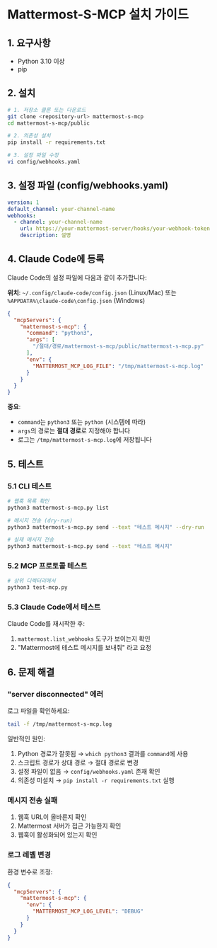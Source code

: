 # Mattermost-S-MCP 설치 가이드

## 1. 요구사항

- Python 3.10 이상
- pip

## 2. 설치

```bash
# 1. 저장소 클론 또는 다운로드
git clone <repository-url> mattermost-s-mcp
cd mattermost-s-mcp/public

# 2. 의존성 설치
pip install -r requirements.txt

# 3. 설정 파일 수정
vi config/webhooks.yaml
```

## 3. 설정 파일 (config/webhooks.yaml)

```yaml
version: 1
default_channel: your-channel-name
webhooks:
  - channel: your-channel-name
    url: https://your-mattermost-server/hooks/your-webhook-token
    description: 설명
```

## 4. Claude Code에 등록

Claude Code의 설정 파일에 다음과 같이 추가합니다:

**위치**: `~/.config/claude-code/config.json` (Linux/Mac) 또는 `%APPDATA%\claude-code\config.json` (Windows)

```json
{
  "mcpServers": {
    "mattermost-s-mcp": {
      "command": "python3",
      "args": [
        "/절대/경로/mattermost-s-mcp/public/mattermost-s-mcp.py"
      ],
      "env": {
        "MATTERMOST_MCP_LOG_FILE": "/tmp/mattermost-s-mcp.log"
      }
    }
  }
}
```

**중요**:
- `command`는 `python3` 또는 `python` (시스템에 따라)
- `args`의 경로는 **절대 경로**로 지정해야 합니다
- 로그는 `/tmp/mattermost-s-mcp.log`에 저장됩니다

## 5. 테스트

### 5.1 CLI 테스트

```bash
# 웹훅 목록 확인
python3 mattermost-s-mcp.py list

# 메시지 전송 (dry-run)
python3 mattermost-s-mcp.py send --text "테스트 메시지" --dry-run

# 실제 메시지 전송
python3 mattermost-s-mcp.py send --text "테스트 메시지"
```

### 5.2 MCP 프로토콜 테스트

```bash
# 상위 디렉터리에서
python3 test-mcp.py
```

### 5.3 Claude Code에서 테스트

Claude Code를 재시작한 후:

1. `mattermost.list_webhooks` 도구가 보이는지 확인
2. "Mattermost에 테스트 메시지를 보내줘" 라고 요청

## 6. 문제 해결

### "server disconnected" 에러

로그 파일을 확인하세요:
```bash
tail -f /tmp/mattermost-s-mcp.log
```

일반적인 원인:
1. Python 경로가 잘못됨 → `which python3` 결과를 `command`에 사용
2. 스크립트 경로가 상대 경로 → 절대 경로로 변경
3. 설정 파일이 없음 → `config/webhooks.yaml` 존재 확인
4. 의존성 미설치 → `pip install -r requirements.txt` 실행

### 메시지 전송 실패

1. 웹훅 URL이 올바른지 확인
2. Mattermost 서버가 접근 가능한지 확인
3. 웹훅이 활성화되어 있는지 확인

### 로그 레벨 변경

환경 변수로 조정:
```json
{
  "mcpServers": {
    "mattermost-s-mcp": {
      "env": {
        "MATTERMOST_MCP_LOG_LEVEL": "DEBUG"
      }
    }
  }
}
```
